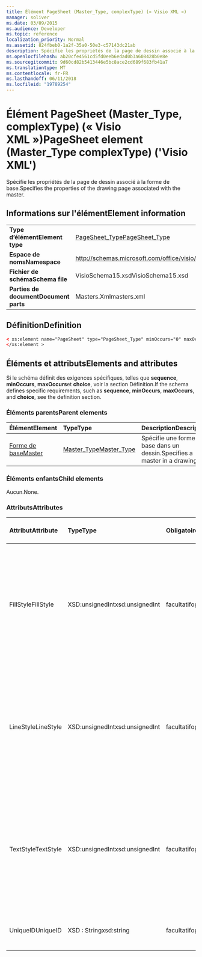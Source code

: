 ```yaml
---
title: Élément PageSheet (Master_Type, complexType) (« Visio XML »)
manager: soliver
ms.date: 03/09/2015
ms.audience: Developer
ms.topic: reference
localization_priority: Normal
ms.assetid: 824fbeb0-1a2f-35a0-50e3-c57143dc21ab
description: Spécifie les propriétés de la page de dessin associé à la forme de base.
ms.openlocfilehash: ab20cfe4561cd5fd0eeb6edad0b3a608428b0e8e
ms.sourcegitcommit: 9d60cd82b5413446e5bc8ace2cd689f683fb41a7
ms.translationtype: MT
ms.contentlocale: fr-FR
ms.lasthandoff: 06/11/2018
ms.locfileid: "19789254"
---
```

# <a name="pagesheet-element-mastertype-complextype-visio-xml"></a><span data-ttu-id="eb1c6-103">Élément PageSheet (Master_Type, complexType) (« Visio XML »)</span><span class="sxs-lookup"><span data-stu-id="eb1c6-103">PageSheet element (Master_Type complexType) ('Visio XML')</span></span>

<span data-ttu-id="eb1c6-104">Spécifie les propriétés de la page de dessin associé à la forme de base.</span><span class="sxs-lookup"><span data-stu-id="eb1c6-104">Specifies the properties of the drawing page associated with the master.</span></span>
  
## <a name="element-information"></a><span data-ttu-id="eb1c6-105">Informations sur l'élément</span><span class="sxs-lookup"><span data-stu-id="eb1c6-105">Element information</span></span>

|||
|:-----|:-----|
|<span data-ttu-id="eb1c6-106">**Type d’élément**</span><span class="sxs-lookup"><span data-stu-id="eb1c6-106">**Element type**</span></span> <br/> |[<span data-ttu-id="eb1c6-107">PageSheet_Type</span><span class="sxs-lookup"><span data-stu-id="eb1c6-107">PageSheet_Type</span></span>](pagesheet_type-complextypevisio-xml.md) <br/> |
|<span data-ttu-id="eb1c6-108">**Espace de noms**</span><span class="sxs-lookup"><span data-stu-id="eb1c6-108">**Namespace**</span></span> <br/> |http://schemas.microsoft.com/office/visio/2012/main  <br/> |
|<span data-ttu-id="eb1c6-109">**Fichier de schéma**</span><span class="sxs-lookup"><span data-stu-id="eb1c6-109">**Schema file**</span></span> <br/> |<span data-ttu-id="eb1c6-110">VisioSchema15.xsd</span><span class="sxs-lookup"><span data-stu-id="eb1c6-110">VisioSchema15.xsd</span></span>  <br/> |
|<span data-ttu-id="eb1c6-111">**Parties de document**</span><span class="sxs-lookup"><span data-stu-id="eb1c6-111">**Document parts**</span></span> <br/> |<span data-ttu-id="eb1c6-112">Masters.Xml</span><span class="sxs-lookup"><span data-stu-id="eb1c6-112">masters.xml</span></span>  <br/> |
   
## <a name="definition"></a><span data-ttu-id="eb1c6-113">Définition</span><span class="sxs-lookup"><span data-stu-id="eb1c6-113">Definition</span></span>

```XML
< xs:element name="PageSheet" type="PageSheet_Type" minOccurs="0" maxOccurs="1" >
</xs:element >
```

## <a name="elements-and-attributes"></a><span data-ttu-id="eb1c6-114">Éléments et attributs</span><span class="sxs-lookup"><span data-stu-id="eb1c6-114">Elements and attributes</span></span>

<span data-ttu-id="eb1c6-115">Si le schéma définit des exigences spécifiques, telles que **sequence**, **minOccurs**, **maxOccurs**et **choice**, voir la section Définition.</span><span class="sxs-lookup"><span data-stu-id="eb1c6-115">If the schema defines specific requirements, such as **sequence**, **minOccurs**, **maxOccurs**, and **choice**, see the definition section.</span></span> 
  
### <a name="parent-elements"></a><span data-ttu-id="eb1c6-116">Éléments parents</span><span class="sxs-lookup"><span data-stu-id="eb1c6-116">Parent elements</span></span>

|<span data-ttu-id="eb1c6-117">**Élément**</span><span class="sxs-lookup"><span data-stu-id="eb1c6-117">**Element**</span></span>|<span data-ttu-id="eb1c6-118">**Type**</span><span class="sxs-lookup"><span data-stu-id="eb1c6-118">**Type**</span></span>|<span data-ttu-id="eb1c6-119">**Description**</span><span class="sxs-lookup"><span data-stu-id="eb1c6-119">**Description**</span></span>|
|:-----|:-----|:-----|
|[<span data-ttu-id="eb1c6-120">Forme de base</span><span class="sxs-lookup"><span data-stu-id="eb1c6-120">Master</span></span>](master-element-masters_type-complextypevisio-xml.md) <br/> |[<span data-ttu-id="eb1c6-121">Master_Type</span><span class="sxs-lookup"><span data-stu-id="eb1c6-121">Master_Type</span></span>](master_type-complextypevisio-xml.md) <br/> |<span data-ttu-id="eb1c6-122">Spécifie une forme de base dans un dessin.</span><span class="sxs-lookup"><span data-stu-id="eb1c6-122">Specifies a master in a drawing.</span></span>  <br/> |
   
### <a name="child-elements"></a><span data-ttu-id="eb1c6-123">Éléments enfants</span><span class="sxs-lookup"><span data-stu-id="eb1c6-123">Child elements</span></span>

<span data-ttu-id="eb1c6-124">Aucun.</span><span class="sxs-lookup"><span data-stu-id="eb1c6-124">None.</span></span>
  
### <a name="attributes"></a><span data-ttu-id="eb1c6-125">Attributs</span><span class="sxs-lookup"><span data-stu-id="eb1c6-125">Attributes</span></span>

|<span data-ttu-id="eb1c6-126">**Attribut**</span><span class="sxs-lookup"><span data-stu-id="eb1c6-126">**Attribute**</span></span>|<span data-ttu-id="eb1c6-127">**Type**</span><span class="sxs-lookup"><span data-stu-id="eb1c6-127">**Type**</span></span>|<span data-ttu-id="eb1c6-128">**Obligatoire**</span><span class="sxs-lookup"><span data-stu-id="eb1c6-128">**Required**</span></span>|<span data-ttu-id="eb1c6-129">**Description**</span><span class="sxs-lookup"><span data-stu-id="eb1c6-129">**Description**</span></span>|<span data-ttu-id="eb1c6-130">**Valeurs possibles**</span><span class="sxs-lookup"><span data-stu-id="eb1c6-130">**Possible values**</span></span>|
|:-----|:-----|:-----|:-----|:-----|
|<span data-ttu-id="eb1c6-131">FillStyle</span><span class="sxs-lookup"><span data-stu-id="eb1c6-131">FillStyle</span></span>  <br/> |<span data-ttu-id="eb1c6-132">XSD:unsignedInt</span><span class="sxs-lookup"><span data-stu-id="eb1c6-132">xsd:unsignedInt</span></span>  <br/> |<span data-ttu-id="eb1c6-133">facultatif</span><span class="sxs-lookup"><span data-stu-id="eb1c6-133">optional</span></span>  <br/> |<span data-ttu-id="eb1c6-134">Spécifie l’ID de la feuille de style à partir duquel hériter de la mise en forme de remplissage.</span><span class="sxs-lookup"><span data-stu-id="eb1c6-134">specifies the ID of the style sheet from which to inherit fill formatting.</span></span> <span data-ttu-id="eb1c6-135">Il doit être la valeur de l’attribut **ID** associé à une **StyleSheet_Type** dans le dessin.</span><span class="sxs-lookup"><span data-stu-id="eb1c6-135">It MUST be the value of the **ID** attribute associated with a **StyleSheet_Type** in the drawing.</span></span>  <br/> |<span data-ttu-id="eb1c6-136">Valeurs du type xsd:unsignedInt.</span><span class="sxs-lookup"><span data-stu-id="eb1c6-136">Values of the xsd:unsignedInt type.</span></span>  <br/> |
|<span data-ttu-id="eb1c6-137">LineStyle</span><span class="sxs-lookup"><span data-stu-id="eb1c6-137">LineStyle</span></span>  <br/> |<span data-ttu-id="eb1c6-138">XSD:unsignedInt</span><span class="sxs-lookup"><span data-stu-id="eb1c6-138">xsd:unsignedInt</span></span>  <br/> |<span data-ttu-id="eb1c6-139">facultatif</span><span class="sxs-lookup"><span data-stu-id="eb1c6-139">optional</span></span>  <br/> |<span data-ttu-id="eb1c6-140">Spécifie l’ID de la feuille de style à partir duquel hériter de la mise en forme de ligne.</span><span class="sxs-lookup"><span data-stu-id="eb1c6-140">Specifies the ID of the style sheet from which to inherit line formatting.</span></span> <span data-ttu-id="eb1c6-141">Il doit être la valeur de l’attribut **ID** associé à une **StyleSheet_Type** dans le dessin.</span><span class="sxs-lookup"><span data-stu-id="eb1c6-141">It MUST be the value of the **ID** attribute associated with a **StyleSheet_Type** in the drawing.</span></span>  <br/> |<span data-ttu-id="eb1c6-142">Valeurs du type xsd:unsignedInt.</span><span class="sxs-lookup"><span data-stu-id="eb1c6-142">Values of the xsd:unsignedInt type.</span></span>  <br/> |
|<span data-ttu-id="eb1c6-143">TextStyle</span><span class="sxs-lookup"><span data-stu-id="eb1c6-143">TextStyle</span></span>  <br/> |<span data-ttu-id="eb1c6-144">XSD:unsignedInt</span><span class="sxs-lookup"><span data-stu-id="eb1c6-144">xsd:unsignedInt</span></span>  <br/> |<span data-ttu-id="eb1c6-145">facultatif</span><span class="sxs-lookup"><span data-stu-id="eb1c6-145">optional</span></span>  <br/> |<span data-ttu-id="eb1c6-146">Spécifie l’ID de la feuille de style à partir duquel hériter de la mise en forme de texte.</span><span class="sxs-lookup"><span data-stu-id="eb1c6-146">Specifies the ID of the style sheet from which to inherit text formatting.</span></span> <span data-ttu-id="eb1c6-147">Il doit être la valeur de l’attribut **ID** associé à une **StyleSheet_Type** dans le dessin.</span><span class="sxs-lookup"><span data-stu-id="eb1c6-147">It MUST be the value of the **ID** attribute associated with a **StyleSheet_Type** in the drawing.</span></span>  <br/> |<span data-ttu-id="eb1c6-148">Valeurs du type xsd:unsignedInt.</span><span class="sxs-lookup"><span data-stu-id="eb1c6-148">Values of the xsd:unsignedInt type.</span></span>  <br/> |
|<span data-ttu-id="eb1c6-149">UniqueID</span><span class="sxs-lookup"><span data-stu-id="eb1c6-149">UniqueID</span></span>  <br/> |<span data-ttu-id="eb1c6-150">XSD : String</span><span class="sxs-lookup"><span data-stu-id="eb1c6-150">xsd:string</span></span>  <br/> |<span data-ttu-id="eb1c6-151">facultatif</span><span class="sxs-lookup"><span data-stu-id="eb1c6-151">optional</span></span>  <br/> |<span data-ttu-id="eb1c6-152">ID unique de l’élément dans l’élément parent.</span><span class="sxs-lookup"><span data-stu-id="eb1c6-152">The unique ID of the element within its parent element.</span></span>  <br/> |<span data-ttu-id="eb1c6-153">Valeurs du type xsd : String.</span><span class="sxs-lookup"><span data-stu-id="eb1c6-153">Values of the xsd:string type.</span></span>  <br/> |
   

